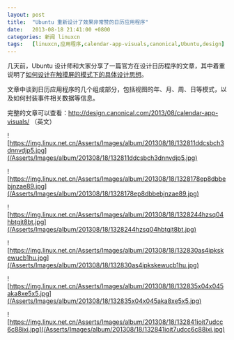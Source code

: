 ```yaml
---
layout: post
title:	"Ubuntu 重新设计了效果非常赞的日历应用程序"
date:	2013-08-18 21:41:00 +0800 
categories:	新闻 linuxcn 
tags:	[linuxcn,应用程序,calendar-app-visuals,canonical,Ubuntu,design]
---
```



几天前，Ubuntu 设计师和大家分享了一篇官方在设计日历程序的文章，其中着重说明了[如何设计在触摸屏的模式下的具体设计思想](https://launchpad.net/ubuntu-phone-coreapps)。


文章中谈到日历应用程序的几个组成部分，包括视图的年、月、周、日等模式，以及如何封装事件相关数据等信息。


完整的文章可以查看：<http://design.canonical.com/2013/08/calendar-app-visuals/> （英文）


![https://img.linux.net.cn/Asserts/Images/album/201308/18/132811ddcsbch3dnnvdjp5.jpg](/Asserts/Images/album/201308/18/132811ddcsbch3dnnvdjp5.jpg)


![https://img.linux.net.cn/Asserts/Images/album/201308/18/1328178ep8dbbebjnzae89.jpg](/Asserts/Images/album/201308/18/1328178ep8dbbebjnzae89.jpg)


![https://img.linux.net.cn/Asserts/Images/album/201308/18/1328244hzsq04hbtgjt8bt.jpg](/Asserts/Images/album/201308/18/1328244hzsq04hbtgjt8bt.jpg)


![https://img.linux.net.cn/Asserts/Images/album/201308/18/132830as4ipkskewucb1hu.jpg](/Asserts/Images/album/201308/18/132830as4ipkskewucb1hu.jpg)


![https://img.linux.net.cn/Asserts/Images/album/201308/18/132835x04x045aka8xe5x5.jpg](/Asserts/Images/album/201308/18/132835x04x045aka8xe5x5.jpg)


![https://img.linux.net.cn/Asserts/Images/album/201308/18/132841ioit7udcc6c88ixi.jpg](/Asserts/Images/album/201308/18/132841ioit7udcc6c88ixi.jpg)

